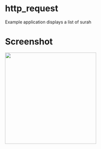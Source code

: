 # http_request
Example application displays a list of surah

# Screenshot
<img src="/main.png" width="300p"/>
